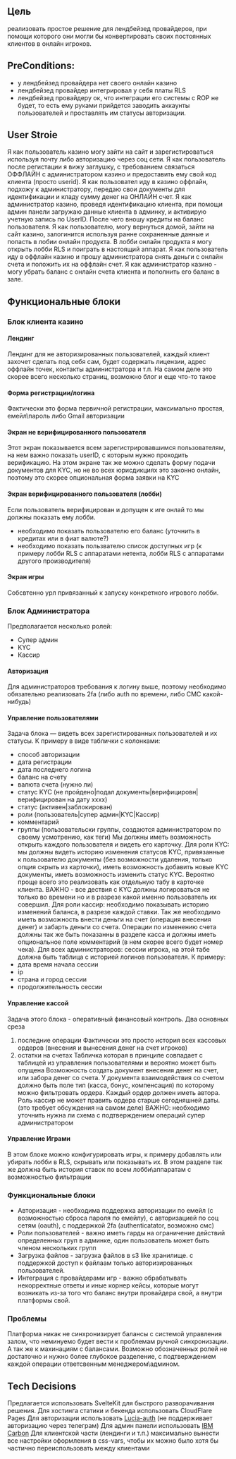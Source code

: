 ## Цель
реализовать простое решение для лендбейзед провайдеров, при помощи которого они могли бы конвертировать своих постоянных клиентов в онлайн игроков.
## PreConditions:
- у лендбейзед провайдера нет своего онлайн казино
- лендбейзед провайдер интегрировал у себя платы RLS
- лендбейзед провайдеру ок, что интеграции его системы с ROP не будет, то есть ему руками прийдется заводить аккаунты пользователей и проставлять им статусы авторизации.

## User Stroie
Я как пользователь казино могу зайти на сайт и зарегистироваться используя почту либо авторизацию через соц сети.
Я как пользователь после регистации я вижу заглушку, с требованием связаться ОФФЛАЙН с администратором казино и предоставить ему свой код клиента (просто userid).
Я как пользовател иду в казино оффлайн, подхожу к администратору, передаю свои документы для идентификации и кладу сумму денег на ОНЛАЙН счет.
Я как администратор казино, проведя идентификацию клиента, при помощи админ панели загружаю данные клиента в админку, и активирую учетную запись по UserID. После чего вношу кредиты на баланс пользователя.
Я как пользователю, могу вернуться домой, зайти на сайт казино, залогинится используя ранне сохраненные данные и попасть в лобии онлайн продукта.
В лобби онлайн продукта я могу открыть лобби RLS и поиграть в настоящий аппарат.
Я как пользователь иду в оффлайн казино и прошу администратора снять деньги с онлайн счета и положить их на оффлайн счет.
Я как администратор казино - могу убрать баланс с онлайн счета клиента и пополнить его баланс в зале.

## Функциональные блоки
### Блок клиента казино
#### Лендинг
Лендинг для не авторизированных пользователей, каждый клиент захочет сделать под себя сам, будет содержать лицензии, адрес оффлайн точек, контакты администратора и т.п. На самом деле это скорее всего несколько страниц, возможно блог и еще что-то такое
#### Форма регистрации/логина
Фактически это форма первичной регистрации, максимально простая, емейл\пароль либо Gmail авторизации
#### Экран не верифицированного пользователя
Этот экран показывается всем зарегистрировавшимся пользователям, на нем важно показать userID, с которым нужно проходить верификацию. На этом экране так же можно сделать форму подачи документов для KYC, но не во всех юрисдикциях это законно онлайн, поэтому это скорее опциональная форма заявки на KYC
#### Экран верифицированного пользователя (лобби)
Если пользователь верифицирован и допущен к иге онлай то мы должны показать ему лобби.
- необходимо показать пользователю его баланс (уточнить в кредитах или в фиат валюте?)
- необходимо показать пользвателю список доступных игр (к примеру лобби RLS с аппаратами нетента, лобби RLS с аппаратами другого производителя)
#### Экран игры
Собсвтенно урл привязанный к запуску конкретного игрового лобби.

### Блок Администратора
Предполагается несколько ролей:
- Супер админ
- KYC
- Кассир
#### Авторизация
Для администраторов требования к логину выше, поэтому необходимо обязательно реализовать 2fa (либо auth по времени, либо СМС какой-нибудь)
#### Управление пользователями
Задача блока — видеть всех зарегистированных пользователей и их статусы.
К примеру в виде таблички с колонками:
- способ авторизации
- дата регистрации
- дата последнего логина
- баланс на счету
- валюта счета (нужно ли)
- статус KYC (не пройдено|подал документы|верифицировн|верифицирован на дату хххх)
- статус (активен|заблокирован)
- роли (пользователь|супер админ|KYC|Кассир)
- комментарий
- группы (пользовательски группы, создаются администратором по своему усмотрению, как теги)
Мы должны иметь возможность открыть каждого пользователя и видеть его карточку.
Для роли KYC: мы должны видеть историю изменения статусов KYC,  привязанные к пользователю документы (без возможности удаления, только опция скрыть из карточки), иметь возможность добавить новые KYC документы, иметь возможность изменить статус KYC. Вероятно проще всего это реализовать как отдельную табу в карточке клиента. ВАЖНО - все дествия с KYC должны логироваться не только во времени но и в разрезе какой именно пользователь их совершил.
Для роли кассир: необходимо показывать историю изменений баланса, в разрезе каждой ставки. Так же необходимо иметь возможность внести деньги на счет (операция внесения денег) и забарть деньги со счета. Операции по изменению счета должны так же быть показанны в разделе касса и должны иметь опциональное поле комментарий (в нем скорее всего будет номер чека).
Для всех администраторов: сессии игрока, на этой табе должна быть таблица с историей логинов пользователя. К примеру:
- дата время начала сессии
- ip
- страна и город сессии
- продолжительность сессии
#### Управление кассой
Задача этого блока - оперативный финансовый контроль.
Два основных среза
1. последние операции
   Фактически это просто история всех кассовых ордеров (внесения и вынесения денег на счет игроков)
2. остатки на счетах
   Табличка которая в принципе совпадает с таблицей из управления пользователями и вероятно может быть опущена
Возможность создать документ внесения денег на счет, или забора денег со счета. У документа взаимодействия со счетом должно быть поле тип (касса, бонус, компенсация) по которому можно фильтровать ордера. Каждый ордер должен иметь автора. Роль кассир не может править ордера старше сегодняшней даты. (это требует обсуждения на самом деле)
ВАЖНО: необходимо уточнить нужна ли схема с подтверждением операций супер администратором

#### Управление Играми
В этом блоке можно конфигурировать игры, к примеру добавлять или убирать лобби в RLS, скрывать или показывать их.
В этом разделе так же должна быть история ставок по всем лобби\аппаратам с возможностью фильтрации


### Функциональные блоки
- Авторизация - необходима поддержка авторизации по емейл (с возможностью сброса пароля по емейлу), с авторизацией по соц сетям (oauth), с поддержкой 2fa (authenticatator, возможно смс) 
- Роли пользователей - важно иметь гарды на ограничение действий определенных груп в админке, один пользователь может быть членом нескольких групп
- Загрузка файлов - загрузка файлов в s3 like хранилище. с поддержкой доступ к файлаам только авторизированных пользователей.
- Интеграция с провайдерами игр - важно обрабатывать некорректные ответы и иные корнер кейсы, которые могут возникать из-за того что баланс внутри провайдера свой, а внутри платформы свой.

### Проблемы
Платформа никак не синхронизирует балансы с системой управления залом, что неминуемо будет вести к проблемам ручной синхронизации. А так же к махинациям с балансами. 
Возможно обозначенных ролей не достаточно и нужно более глубокое разделение, с подтверждением каждой операции ответсвенным менеджером\админом.
## Tech Decisions
Предлагается использовать SvelteKit для быстрого разворачивания решения.
Для хостинга статики и бекенда использовать CloudFlare Pages
Для авторизации использовать [Lucia-auth](https://lucia-auth.com/getting-started/sveltekit/) (не поддерживает авторизацию через телеграм)
Для админ панели использовать [IBM Carbon](https://carbon-components-svelte.onrender.com/)
Для клиентской части (лендинги и т.п.) максимально вынести все настройки оформления в css-vars, чтобы их можно было хотя бы частично переиспользовать между клиентами